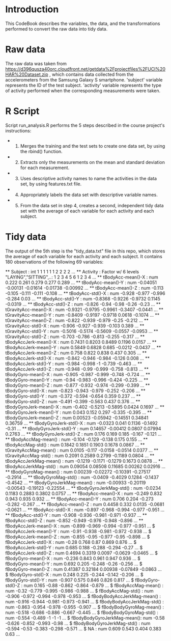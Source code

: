 # Introduction
This CodeBook describes the variables, the data, and the transformations performed to convert the raw data into tidy data.

# Raw data
The raw data was taken from https://d396qusza40orc.cloudfront.net/getdata%2Fprojectfiles%2FUCI%20HAR%20Dataset.zip , which contains data collected from the accelerometers from the Samsung Galaxy S smartphone.
'subject' variable represents the ID of the test subject.
'activity' variable represents the type of activity performed when the corresponding measurements were taken.

# R Script
Script run_analysis.R performs the 5 steps described in the course project's instructions:
  * 1. Merges the training and the test sets to create one data set, by using the rbind() function.
  * 2. Extracts only the measurements on the mean and standard deviation for each measurement.
  * 3. Uses descriptive activity names to name the activities in the data set, by using features.txt file.
  * 4. Appropriately labels the data set with descriptive variable names.
  * 5. From the data set in step 4, creates a second, independent tidy data set with the average of each variable for each activity and each subject.

# Tidy data
The output of the 5th step is the "tidy_data.txt" file in this repo, which stores the average of each variable for each activity and each subject.
It contains 180 observations of the following 69 variables:

 ** Subject                    : int  1 1 1 1 1 1 2 2 2 2 ...
 ** Activity                   : Factor w/ 6 levels "LAYING","SITTING",..: 1 2 3 4 5 6 1 2 3 4 ...
 ** tBodyAcc-mean()-X          : num  0.222 0.261 0.279 0.277 0.289 ...
 ** tBodyAcc-mean()-Y          : num  -0.04051 -0.00131 -0.01614 -0.01738 -0.00992 ...
 ** tBodyAcc-mean()-Z          : num  -0.113 -0.105 -0.111 -0.111 -0.108 ...
 ** tBodyAcc-std()-X           : num  -0.928 -0.977 -0.996 -0.284 0.03 ...
 ** tBodyAcc-std()-Y           : num  -0.8368 -0.9226 -0.9732 0.1145 -0.0319 ...
 ** tBodyAcc-std()-Z           : num  -0.826 -0.94 -0.98 -0.26 -0.23 ...
 ** tGravityAcc-mean()-X       : num  -0.9321 -0.9795 -0.9961 -0.3407 -0.0441 ...
 ** tGravityAcc-mean()-Y       : num  -0.8409 -0.9197 -0.9718 0.0618 -0.1074 ...
 ** tGravityAcc-mean()-Z       : num  -0.822 -0.939 -0.979 -0.25 -0.212 ...
 ** tGravityAcc-std()-X        : num  -0.906 -0.927 -0.939 -0.103 0.389 ...
 ** tGravityAcc-std()-Y        : num  -0.5016 -0.5174 -0.5609 -0.0557 -0.0953 ...
 ** tGravityAcc-std()-Z        : num  -0.703 -0.786 -0.813 -0.255 -0.317 ...
 ** tBodyAccJerk-mean()-X      : num  0.7431 0.8203 0.8489 0.1196 0.0157 ...
 ** tBodyAccJerk-mean()-Y      : num  0.5849 0.6828 0.685 -0.0212 -0.0437 ...
 ** tBodyAccJerk-mean()-Z      : num  0.758 0.822 0.838 0.437 0.305 ...
 ** tBodyAccJerk-std()-X       : num  -0.842 -0.946 -0.984 -0.126 0.008 ...
 ** tBodyAccJerk-std()-Y       : num  -0.984 -0.998 -1 -0.739 -0.463 ...
 ** tBodyAccJerk-std()-Z       : num  -0.948 -0.99 -0.999 -0.758 -0.813 ...
 ** tBodyGyro-mean()-X         : num  -0.905 -0.987 -0.999 -0.748 -0.724 ...
 ** tBodyGyro-mean()-Y         : num  -0.94 -0.983 -0.996 -0.424 -0.225 ...
 ** tBodyGyro-mean()-Z         : num  -0.877 -0.932 -0.974 -0.299 -0.399 ...
 ** tBodyGyro-std()-X          : num  -0.823 -0.943 -0.979 -0.252 -0.206 ...
 ** tBodyGyro-std()-Y          : num  -0.372 -0.594 -0.654 0.359 0.237 ...
 ** tBodyGyro-std()-Z          : num  -0.491 -0.399 -0.563 0.437 0.376 ...
 ** tBodyGyroJerk-mean()-X     : num  -0.402 -0.5213 -0.5895 0.0424 0.1697 ...
 ** tBodyGyroJerk-mean()-Y     : num  0.043 0.152 0.297 -0.335 -0.395 ...
 ** tBodyGyroJerk-mean()-Z     : num  0.00523 -0.05942 -0.14551 0.34841 0.36759 ...
 ** tBodyGyroJerk-std()-X      : num  -0.0323 0.041 0.1136 -0.1492 -0.31 ...
 ** tBodyGyroJerk-std()-Y      : num  0.14657 -0.00412 0.0807 0.07994 0.2763 ...
 ** tBodyGyroJerk-std()-Z      : num  0.176 0.169 0.185 -0.167 -0.121 ...
 ** tBodyAccMag-mean()         : num  -0.104 -0.129 -0.138 0.175 0.155 ...
 ** tBodyAccMag-std()          : num  0.1842 0.1851 0.1903 0.1678 0.0867 ...
 ** tGravityAccMag-mean()      : num  0.0105 -0.117 -0.0158 -0.0514 0.0377 ...
 ** tGravityAccMag-std()       : num  0.2091 0.2589 0.2799 -0.1189 0.0804 ...
 ** tBodyAccJerkMag-mean()     : num  -0.1219 -0.1171 -0.1279 0.1673 0.0878 ...
 ** tBodyAccJerkMag-std()      : num  0.09054 0.08508 0.11685 0.00262 0.02916 ...
 ** tBodyGyroMag-mean()        : num  0.00239 -0.02272 -0.10391 -0.27517 -0.2914 ...
 ** tBodyGyroMag-std()         : num  -0.0409 -0.4029 0.1284 -0.1437 -0.4542 ...
 ** tBodyGyroJerkMag-mean()    : num  -0.00933 -0.20119 -0.00543 -0.19123 -0.22554 ...
 ** tBodyGyroJerkMag-std()     : num  -0.0234 0.1183 0.2883 0.3802 0.0757 ...
 ** fBodyAcc-mean()-X          : num  -0.249 0.832 0.943 0.935 0.932 ...
 ** fBodyAcc-mean()-Y          : num  0.706 0.204 -0.273 -0.282 -0.267 ...
 ** fBodyAcc-mean()-Z          : num  0.4458 0.332 0.0135 -0.0681 -0.0621 ...
 ** fBodyAcc-std()-X           : num  -0.897 -0.968 -0.994 -0.977 -0.951 ...
 ** fBodyAcc-std()-Y           : num  -0.908 -0.936 -0.981 -0.971 -0.937 ...
 ** fBodyAcc-std()-Z           : num  -0.852 -0.949 -0.976 -0.948 -0.896 ...
 ** fBodyAccJerk-mean()-X      : num  -0.899 -0.969 -0.994 -0.977 -0.951 ...
 $ fBodyAccJerk-mean()-Y      : num  -0.91 -0.938 -0.981 -0.972 -0.938 ...
 $ fBodyAccJerk-mean()-Z      : num  -0.855 -0.95 -0.977 -0.95 -0.898 ...
 $ fBodyAccJerk-std()-X       : num  -0.28 0.768 0.87 0.869 0.876 ...
 $ fBodyAccJerk-std()-Y       : num  0.685 0.188 -0.288 -0.294 -0.27 ...
 $ fBodyAccJerk-std()-Z       : num  0.4694 0.3319 0.0097 -0.0629 -0.0465 ...
 $ fBodyGyro-mean()-X         : num  -0.236 0.843 0.961 0.947 0.936 ...
 $ fBodyGyro-mean()-Y         : num  0.692 0.205 -0.248 -0.26 -0.256 ...
 $ fBodyGyro-mean()-Z         : num  0.41387 0.32184 0.00938 -0.07849 -0.0863 ...
 $ fBodyGyro-std()-X          : num  0.248 0.225 -0.244 -0.142 -0.206 ...
 $ fBodyGyro-std()-Y          : num  -0.907 0.575 0.846 0.826 0.817 ...
 $ fBodyGyro-std()-Z          : num  0.165 -0.88 -0.862 -0.864 -0.879 ...
 $ fBodyAccMag-mean()         : num  -0.32 -0.779 -0.995 -0.986 -0.988 ...
 $ fBodyAccMag-std()          : num  -0.906 -0.972 -0.994 -0.978 -0.953 ...
 $ fBodyBodyAccJerkMag-mean() : num  -0.916 -0.944 -0.981 -0.973 -0.941 ...
 $ fBodyBodyAccJerkMag-std()  : num  -0.863 -0.954 -0.978 -0.955 -0.907 ...
 $ fBodyBodyGyroMag-mean()    : num  -0.518 -0.686 -0.886 -0.667 -0.445 ...
 $ fBodyBodyGyroMag-std()     : num  -0.554 -0.489 -1 -1 -1 ...
 $ fBodyBodyGyroJerkMag-mean(): num  -0.58 -0.626 -0.852 -0.993 -0.98 ...
 $ fBodyBodyGyroJerkMag-std() : num  -0.594 -0.53 -0.383 -0.298 -0.571 ...
 $ NA                         : num  0.609 0.543 0.404 0.383 0.63 ...
